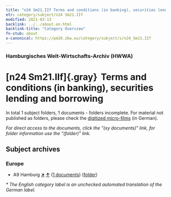 ```yaml
---
title: "n24 Sm21.IIf Terms and conditions (in banking), securities lending and borrowing"
etr: category/subject/n24 Sm21.IIf
modified: 2021-03-13
backlink: ../../about.en.html
backlink-title: "Category Overview"
fn-stub: about
x-canonical: https://pm20.zbw.eu/category/subject/s/n24_Sm21.IIf
---
```


### Hamburgisches Welt-Wirtschafts-Archiv (HWWA)
# [n24 Sm21.IIf]{.gray}&#8201; Terms and conditions (in banking), securities lending and borrowing&#160; 





In total 1 subject folders, 1 documents - folders incomplete.
For material not published as folders, please check the [digitized micro-films](/film/h1_sh.de.html) (in German).

_For direct access to the documents, click the "(xy documents)" link, for folder information use the "(folder)" link._

## Subject archives



### Europe

- A9 Hamburg [**&nearr;**](../../../geo/i/140905/about.en.html "Hamburg (all folders)") [**&uarr;**](../../../geo/about.en.html#A9 "Country category system") (<a href="https://pm20.zbw.eu/dfgview/sh/140905,145388" title="about: Hamburg : Terms and conditions (in banking), securities lending and borrowing" target="_blank">1 documents</a>) ([folder](../../../../folder/sh/1409xx/140905/1453xx/145388/about.en.html))


_* The English category label is an unchecked automated translation of the German label._

